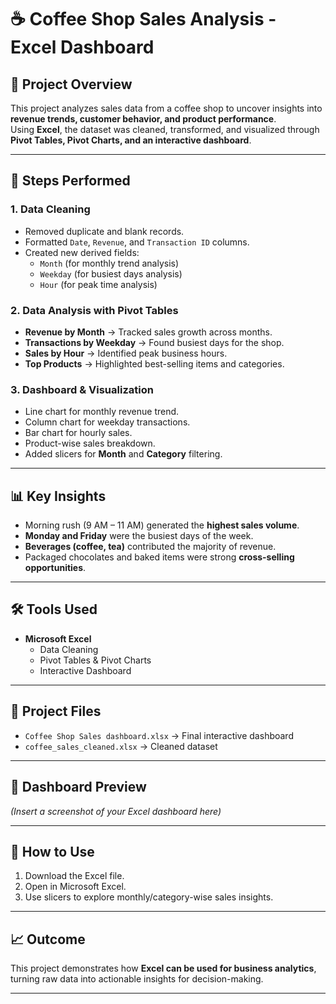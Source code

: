 # ☕ Coffee Shop Sales Analysis - Excel Dashboard

## 📌 Project Overview
This project analyzes sales data from a coffee shop to uncover insights into **revenue trends, customer behavior, and product performance**.  
Using **Excel**, the dataset was cleaned, transformed, and visualized through **Pivot Tables, Pivot Charts, and an interactive dashboard**.

---

## 🔧 Steps Performed

### 1. Data Cleaning
- Removed duplicate and blank records.  
- Formatted `Date`, `Revenue`, and `Transaction ID` columns.  
- Created new derived fields:  
  - `Month` (for monthly trend analysis)  
  - `Weekday` (for busiest days analysis)  
  - `Hour` (for peak time analysis)  

### 2. Data Analysis with Pivot Tables
- **Revenue by Month** → Tracked sales growth across months.  
- **Transactions by Weekday** → Found busiest days for the shop.  
- **Sales by Hour** → Identified peak business hours.  
- **Top Products** → Highlighted best-selling items and categories.  

### 3. Dashboard & Visualization
- Line chart for monthly revenue trend.  
- Column chart for weekday transactions.  
- Bar chart for hourly sales.  
- Product-wise sales breakdown.  
- Added slicers for **Month** and **Category** filtering.  

---

## 📊 Key Insights
- Morning rush (9 AM – 11 AM) generated the **highest sales volume**.  
- **Monday and Friday** were the busiest days of the week.  
- **Beverages (coffee, tea)** contributed the majority of revenue.  
- Packaged chocolates and baked items were strong **cross-selling opportunities**.  

---

## 🛠 Tools Used
- **Microsoft Excel**  
  - Data Cleaning  
  - Pivot Tables & Pivot Charts  
  - Interactive Dashboard  

---

## 📂 Project Files
- `Coffee Shop Sales dashboard.xlsx` → Final interactive dashboard  
- `coffee_sales_cleaned.xlsx` → Cleaned dataset   

---

## 📸 Dashboard Preview
*(Insert a screenshot of your Excel dashboard here)*  

---

## 🚀 How to Use
1. Download the Excel file.  
2. Open in Microsoft Excel.  
3. Use slicers to explore monthly/category-wise sales insights.  

---

## 📈 Outcome
This project demonstrates how **Excel can be used for business analytics**, turning raw data into actionable insights for decision-making.

---
